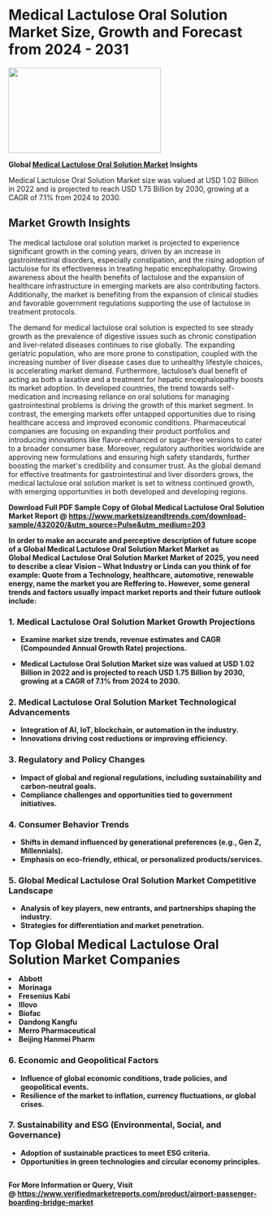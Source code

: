 <H1>Medical Lactulose Oral Solution Market Size, Growth and Forecast from 2024 - 2031</H1><img class="aligncenter size-medium wp-image-584254" src="https://thirdeyenews.in/wp-content/uploads/2024/09/Global-Market-Research-300x168.jpeg" alt="" width="300" height="168" /><p><strong>Global&nbsp;<a href="https://www.marketsizeandtrends.com/download-sample/432020/&amp;utm_source=Pulse&amp;utm_medium=203">Medical Lactulose Oral Solution Market</a> Insights</strong></p><p>Medical Lactulose Oral Solution Market size was valued at USD 1.02 Billion in 2022 and is projected to reach USD 1.75 Billion by 2030, growing at a CAGR of 7.1% from 2024 to 2030.</p><p><h2>Market Growth Insights</h2> <p>The medical lactulose oral solution market is projected to experience significant growth in the coming years, driven by an increase in gastrointestinal disorders, especially constipation, and the rising adoption of lactulose for its effectiveness in treating hepatic encephalopathy. Growing awareness about the health benefits of lactulose and the expansion of healthcare infrastructure in emerging markets are also contributing factors. Additionally, the market is benefiting from the expansion of clinical studies and favorable government regulations supporting the use of lactulose in treatment protocols.</p> <p><strong></strong></p> <p>The demand for medical lactulose oral solution is expected to see steady growth as the prevalence of digestive issues such as chronic constipation and liver-related diseases continues to rise globally. The expanding geriatric population, who are more prone to constipation, coupled with the increasing number of liver disease cases due to unhealthy lifestyle choices, is accelerating market demand. Furthermore, lactulose’s dual benefit of acting as both a laxative and a treatment for hepatic encephalopathy boosts its market adoption. In developed countries, the trend towards self-medication and increasing reliance on oral solutions for managing gastrointestinal problems is driving the growth of this market segment. In contrast, the emerging markets offer untapped opportunities due to rising healthcare access and improved economic conditions. Pharmaceutical companies are focusing on expanding their product portfolios and introducing innovations like flavor-enhanced or sugar-free versions to cater to a broader consumer base. Moreover, regulatory authorities worldwide are approving new formulations and ensuring high safety standards, further boosting the market's credibility and consumer trust. As the global demand for effective treatments for gastrointestinal and liver disorders grows, the medical lactulose oral solution market is set to witness continued growth, with emerging opportunities in both developed and developing regions.</p> <p><strong></p><p><span class=""><strong>Download Full PDF Sample Copy of Global Medical Lactulose Oral Solution Market Report</strong> @ <a href="https://www.marketsizeandtrends.com/download-sample/432020/&amp;utm_source=Pulse&amp;utm_medium=203" target="_blank">https://www.marketsizeandtrends.com/download-sample/432020/&amp;utm_source=Pulse&amp;utm_medium=203</a></span></p><p>In order to make an accurate and perceptive description of future scope of a Global&nbsp;Medical Lactulose Oral Solution Market Market as Global&nbsp;Medical Lactulose Oral Solution Market Market of 2025, you need to describe a clear Vision &ndash; What Industry or Linda can you think of for example: Quote from a Technology, healthcare, automotive, renewable energy, name the market you are Reffering to. However, some general trends and factors usually impact market reports and their future outlook include:</p><h3>1.&nbsp;<strong>Medical Lactulose Oral Solution Market Growth Projections</strong></h3><ul><li>Examine market size trends, revenue estimates and CAGR (Compounded Annual Growth Rate) projections.</li><li><p>Medical Lactulose Oral Solution Market size was valued at USD 1.02 Billion in 2022 and is projected to reach USD 1.75 Billion by 2030, growing at a CAGR of 7.1% from 2024 to 2030.</p></li></ul><h3>2.&nbsp;<strong>Medical Lactulose Oral Solution Market Technological Advancements</strong></h3><ul><li>Integration of AI, IoT, blockchain, or automation in the industry.</li><li>Innovations driving cost reductions or improving efficiency.</li></ul><h3>3.&nbsp;<strong>Regulatory and Policy Changes</strong></h3><ul><li>Impact of global and regional regulations, including sustainability and carbon-neutral goals.</li><li>Compliance challenges and opportunities tied to government initiatives.</li></ul><h3>4.&nbsp;<strong>Consumer Behavior Trends</strong></h3><ul><li>Shifts in demand influenced by generational preferences (e.g., Gen Z, Millennials).</li><li>Emphasis on eco-friendly, ethical, or personalized products/services.</li></ul><h3>5.&nbsp;<strong>Global Medical Lactulose Oral Solution Market Competitive Landscape</strong></h3><ul><li>Analysis of key players, new entrants, and partnerships shaping the industry.</li><li>Strategies for differentiation and market penetration.</li></ul><p data-pm-slice="1 1 []"><span style="color: inherit; font-family: inherit; font-size: 25px;">Top Global Medical Lactulose Oral Solution Market Companies</span></p><div class="" data-test-id=""><p><li>Abbott</li><li> Morinaga</li><li> Fresenius Kabi</li><li> Illovo</li><li> Biofac</li><li> Dandong Kangfu</li><li> Merro Pharmaceutical</li><li> Beijing Hanmei Pharm</li></p></div><h3>6.&nbsp;<strong>Economic and Geopolitical Factors</strong></h3><ul><li>Influence of global economic conditions, trade policies, and geopolitical events.</li><li>Resilience of the market to inflation, currency fluctuations, or global crises.</li></ul><h3>7.&nbsp;<strong>Sustainability and ESG (Environmental, Social, and Governance)</strong></h3><ul><li>Adoption of sustainable practices to meet ESG criteria.</li><li>Opportunities in green technologies and circular economy principles.</li></ul><h2><strong style="font-size: 14px;">For More Information or Query, Visit @&nbsp;</strong><a style="background-color: #ffffff; font-size: 14px;" href="https://www.marketsizeandtrends.com/report/medical-lactulose-oral-solution-market/" target="_blank">https://www.verifiedmarketreports.com/product/airport-passenger-boarding-bridge-market</a></h2>
